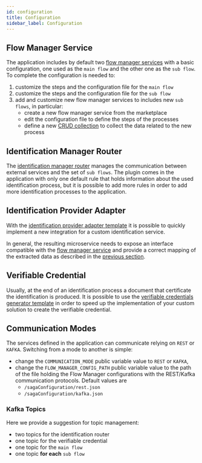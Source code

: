```yaml
---
id: configuration
title: Configuration
sidebar_label: Configuration
---
```

## Flow Manager Service

The application includes by default two [flow manager services](../../runtime_suite/flow-manager-service/overview) with a basic configuration, one used as the `main flow` and the other one as the `sub flow`.
To complete the configuration is needed to:
1. customize the steps and the configuration file for the `main flow`
2. customize the steps and the configuration file for the `sub flow`
3. add and customize new flow manager services to includes new `sub flows`, in particular:
    - create a new flow manager service from the marketplace
    - edit the configuration file to define the steps of the processes
    - define a new [CRUD collection](../../development_suite/api-console/api-design/crud_advanced) to collect the data related to the new process

## Identification Manager Router

The [identification manager router](../../runtime_suite/identification-router/overview) manages the communication between external services and the set of `sub flows`. The plugin comes in the application with only one default rule that holds information about the used identification process, but it is possible to add more rules in order to add more identification processes to the application. 

## Identification Provider Adapter

With the [identification provider adapter template](../../runtime_suite_templates/identification-provider-adapter/overview) it is possible to quickly implement a new integration for a custom identification service.

In general, the resulting microservice needs to expose an interface compatible with the [flow manager service](../../runtime_suite/flow-manager-service/overview) and provide a correct mapping of the extracted data as described in the [previous section](./10_overview.md). 

## Verifiable Credential

Usually, at the end of an identification process a document that certificate the identification is produced. It is possible to use the [verifiable credentials generator template](../../runtime_suite_templates/verifiable-credential-generator/overview) in order to speed up the implementation of your custom solution to create the verifiable credential.

## Communication Modes

The services defined in the application can communicate relying on `REST` or `KAFKA`. Switching from a mode to another is simple:
- change the `COMMUNICATION_MODE` public variable value to `REST` or `KAFKA`,
- change the `FLOW_MANAGER_CONFIG_PATH` public variable value to the path of the file holding the Flow Manager configurations with the REST/Kafka communication protocols. Default values are
  - `/sagaConfiguration/rest.json`
  - `/sagaConfiguration/kafka.json`

### Kafka Topics

Here we provide a suggestion for topic management:
- two topics for the identification router
- one topic for the verifiable credential
- one topic for the `main flow`
- one topic **for each** `sub flow`
